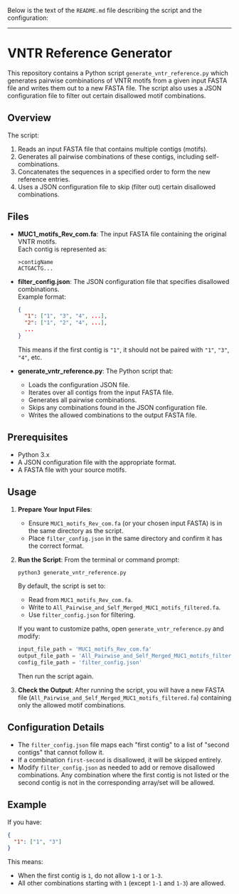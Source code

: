 Below is the text of the `README.md` file describing the script and the configuration:

---

# VNTR Reference Generator

This repository contains a Python script `generate_vntr_reference.py` which generates pairwise combinations of VNTR motifs from a given input FASTA file and writes them out to a new FASTA file. The script also uses a JSON configuration file to filter out certain disallowed motif combinations.

## Overview

The script:
1. Reads an input FASTA file that contains multiple contigs (motifs).
2. Generates all pairwise combinations of these contigs, including self-combinations.
3. Concatenates the sequences in a specified order to form the new reference entries.
4. Uses a JSON configuration file to skip (filter out) certain disallowed combinations.

## Files

- **MUC1_motifs_Rev_com.fa**: The input FASTA file containing the original VNTR motifs.  
  Each contig is represented as:
  ```
  >contigName
  ACTGACTG...
  ```

- **filter_config.json**: The JSON configuration file that specifies disallowed combinations.  
  Example format:
  ```json
  {
    "1": ["1", "3", "4", ...],
    "2": ["1", "2", "4", ...],
    ...
  }
  ```
  This means if the first contig is `"1"`, it should not be paired with `"1"`, `"3"`, `"4"`, etc.

- **generate_vntr_reference.py**: The Python script that:
  - Loads the configuration JSON file.
  - Iterates over all contigs from the input FASTA file.
  - Generates all pairwise combinations.
  - Skips any combinations found in the JSON configuration file.
  - Writes the allowed combinations to the output FASTA file.

## Prerequisites

- Python 3.x
- A JSON configuration file with the appropriate format.
- A FASTA file with your source motifs.

## Usage

1. **Prepare Your Input Files**:
   - Ensure `MUC1_motifs_Rev_com.fa` (or your chosen input FASTA) is in the same directory as the script.
   - Place `filter_config.json` in the same directory and confirm it has the correct format.

2. **Run the Script**:
   From the terminal or command prompt:
   ```bash
   python3 generate_vntr_reference.py
   ```
   
   By default, the script is set to:
   - Read from `MUC1_motifs_Rev_com.fa`.
   - Write to `All_Pairwise_and_Self_Merged_MUC1_motifs_filtered.fa`.
   - Use `filter_config.json` for filtering.

   If you want to customize paths, open `generate_vntr_reference.py` and modify:
   ```python
   input_file_path = 'MUC1_motifs_Rev_com.fa'
   output_file_path = 'All_Pairwise_and_Self_Merged_MUC1_motifs_filtered.fa'
   config_file_path = 'filter_config.json'
   ```
   Then run the script again.

3. **Check the Output**:
   After running the script, you will have a new FASTA file (`All_Pairwise_and_Self_Merged_MUC1_motifs_filtered.fa`) containing only the allowed motif combinations.

## Configuration Details

- The `filter_config.json` file maps each "first contig" to a list of "second contigs" that cannot follow it.
- If a combination `first-second` is disallowed, it will be skipped entirely.
- Modify `filter_config.json` as needed to add or remove disallowed combinations. Any combination where the first contig is not listed or the second contig is not in the corresponding array/set will be allowed.

## Example

If you have:
```json
{
  "1": ["1", "3"]
}
```

This means:
- When the first contig is `1`, do not allow `1-1` or `1-3`.
- All other combinations starting with `1` (except `1-1` and `1-3`) are allowed.
